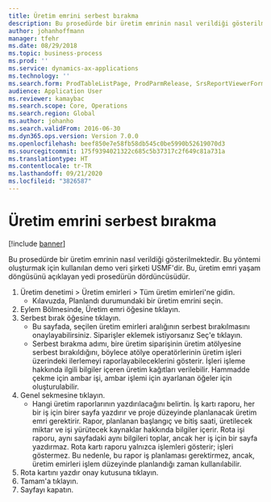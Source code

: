```yaml
---
title: Üretim emrini serbest bırakma
description: Bu prosedürde bir üretim emrinin nasıl verildiği gösterilmektedir.
author: johanhoffmann
manager: tfehr
ms.date: 08/29/2018
ms.topic: business-process
ms.prod: ''
ms.service: dynamics-ax-applications
ms.technology: ''
ms.search.form: ProdTableListPage, ProdParmRelease, SrsReportViewerForm, ProdSetupRelease
audience: Application User
ms.reviewer: kamaybac
ms.search.scope: Core, Operations
ms.search.region: Global
ms.author: johanho
ms.search.validFrom: 2016-06-30
ms.dyn365.ops.version: Version 7.0.0
ms.openlocfilehash: beef850e7e58fb58db545c0be5990b52619070d3
ms.sourcegitcommit: 175f9394021322c685c5b37317c2f649c81a731a
ms.translationtype: HT
ms.contentlocale: tr-TR
ms.lasthandoff: 09/21/2020
ms.locfileid: "3826587"
---
```

# <a name="release-a-production-order"></a>Üretim emrini serbest bırakma

[!include [banner](../../includes/banner.md)]

Bu prosedürde bir üretim emrinin nasıl verildiği gösterilmektedir. Bu yöntemi oluşturmak için kullanılan demo veri şirketi USMF'dir. Bu, üretim emri yaşam döngüsünü açıklayan yedi prosedürün dördüncüsüdür.

1. Üretim denetimi > Üretim emirleri > Tüm üretim emirleri'ne gidin.
    * Kılavuzda, Planlandı durumundaki bir üretim emrini seçin.  
2. Eylem Bölmesinde, Üretim emri öğesine tıklayın.
3. Serbest bırak öğesine tıklayın.
    * Bu sayfada, seçilen üretim emirleri aralığının serbest bırakılmasını onaylayabilirsiniz. Siparişler eklemek istiyorsanız Seç'e tıklayın.  
    * Serbest bırakma adımı, bire üretim siparişinin üretim atölyesine serbest bırakıldığını, böylece atölye operatörlerinin üretim işleri üzerindeki ilerlemeyi raporlayabileceklerini gösterir. İşleri işleme hakkında ilgili bilgiler içeren üretim kağıtları verilebilir. Hammadde çekme için ambar işi, ambar işlemi için ayarlanan öğeler için oluşturulabilir.  
4. Genel sekmesine tıklayın.
    * Hangi üretim raporlarının yazdırılacağını belirtin. İş kartı raporu, her bir iş için birer sayfa yazdırır ve proje düzeyinde planlanacak üretim emri gerektirir. Rapor, planlanan başlangıç ve bitiş saati, üretilecek miktar ve işi yürütecek kaynaklar hakkında bilgiler içerir. Rota işi raporu, aynı sayfadaki aynı bilgileri toplar, ancak her iş için bir sayfa yazdırmaz. Rota kartı raporu yalnızca işlemleri gösterir; işleri göstermez. Bu nedenle, bu rapor iş planlaması gerektirmez, ancak, üretim emirleri işlem düzeyinde planlandığı zaman kullanılabilir.  
5. Rota kartını yazdır onay kutusuna tıklayın.
6. Tamam'a tıklayın.
7. Sayfayı kapatın.

